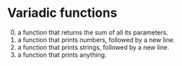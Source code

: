 # Variadic functions
0. a function that returns the sum of all its parameters.
1. a function that prints numbers, followed by a new line.
2. a function that prints strings, followed by a new line.
3. a function that prints anything.
